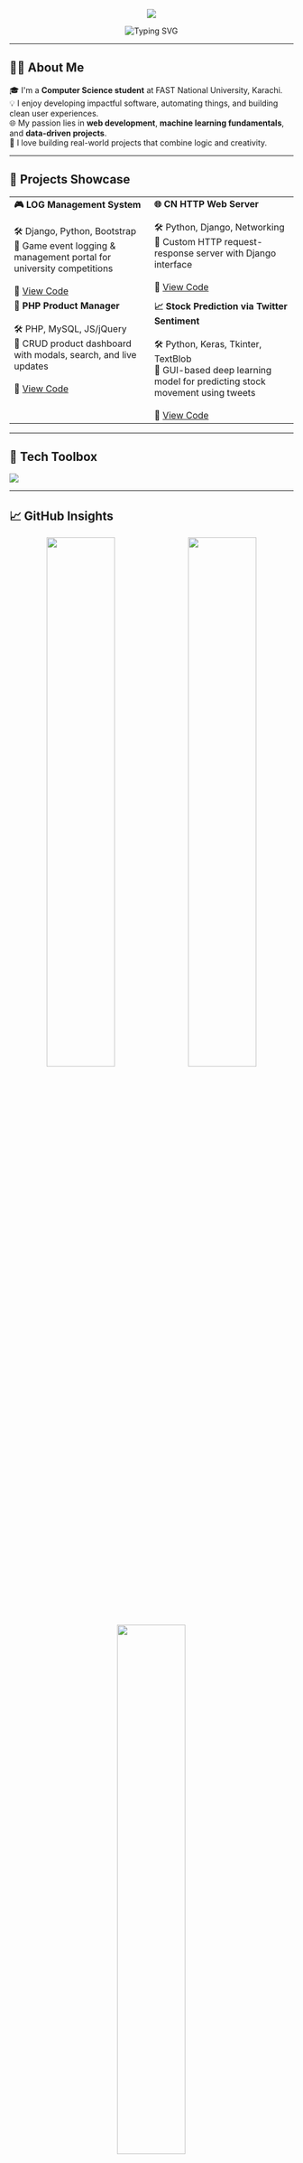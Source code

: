 <!-- Banner -->
<p align="center">
  <img src="https://capsule-render.vercel.app/api?type=waving&color=0e8cc7&height=200&section=header&text=Rushba%20Khan&fontSize=50&fontColor=ffffff" />
</p>

<p align="center">
  <img src="https://readme-typing-svg.demolab.com?font=Fira+Code&weight=500&pause=1000&color=0e8cc7&center=true&vCenter=true&width=435&lines=CS+Student+%7C+FAST-NUCES+Karachi;Full-Stack+Web+Developer;AI+%2F+ML+Explorer;Always+Learning+Something+New!" alt="Typing SVG" />
</p>

---

## 🧑‍💻 About Me

🎓 I'm a **Computer Science student** at FAST National University, Karachi.  
💡 I enjoy developing impactful software, automating things, and building clean user experiences.  
🌐 My passion lies in **web development**, **machine learning fundamentals**, and **data-driven projects**.  
📘 I love building real-world projects that combine logic and creativity.

---

## 🚀 Projects Showcase

<table>
  <tr>
    <td valign="top"><b>🎮 LOG Management System</b><br/><br/>
      🛠️ Django, Python, Bootstrap<br/>
      🎯 Game event logging & management portal for university competitions
      <br/><br/>
      🔗 <a href="https://github.com/your-username/log-management-system">View Code</a>
    </td>
    <td valign="top"><b>🌐 CN HTTP Web Server</b><br/><br/>
      🛠️ Python, Django, Networking<br/>
      🎯 Custom HTTP request-response server with Django interface
      <br/><br/>
      🔗 <a href="https://github.com/your-username/http-web-server-cn">View Code</a>
    </td>
  </tr>
  <tr>
    <td valign="top"><b>🛒 PHP Product Manager</b><br/><br/>
      🛠️ PHP, MySQL, JS/jQuery<br/>
      🎯 CRUD product dashboard with modals, search, and live updates
      <br/><br/>
      🔗 <a href="https://github.com/your-username/php-product-manager">View Code</a>
    </td>
    <td valign="top"><b>📈 Stock Prediction via Twitter Sentiment</b><br/><br/>
      🛠️ Python, Keras, Tkinter, TextBlob<br/>
      🎯 GUI-based deep learning model for predicting stock movement using tweets
      <br/><br/>
      🔗 <a href="https://github.com/your-username/stock-twitter-sentiment">View Code</a>
    </td>
  </tr>
</table>

---

## 🧰 Tech Toolbox

<img src="https://skillicons.dev/icons?i=python,django,php,mysql,js,html,css,bootstrap,git,keras,pandas,numpy,linux" />

---

## 📈 GitHub Insights

<p align="center">
  <img src="https://github-readme-stats.vercel.app/api?username=rushba-khan&show_icons=true&theme=radical&border_radius=10" width="49%" />
  <img src="https://streak-stats.demolab.com?user=rushba-khan&theme=radical&border_radius=10" width="49%" />
</p>

<p align="center">
  <img src="https://github-readme-stats.vercel.app/api/top-langs/?username=rushba-khan&layout=compact&theme=radical&border_radius=10" width="49%" />
</p>

---

## 🎓 Education

- **Bachelor of Science in Computer Science**  
  FAST National University, Karachi  
  📅 *Expected Graduation: 2026*  
  📈 *GPA: 3.38 / 4.00*  
  🏅 *Dean’s List (4th & 5th Semester)*

---

## 📬 Get in Touch

<p align="center">
  <a href="mailto:rushbakhan97@gmail.com"><img src="https://img.shields.io/badge/Email-D14836?style=for-the-badge&logo=gmail&logoColor=white"/></a>
  <a href="https://www.linkedin.com/in/rushba-khan-b069b927a"><img src="https://img.shields.io/badge/LinkedIn-0077B5?style=for-the-badge&logo=linkedin&logoColor=white"/></a>
  <a href="https://github.com/RushbaKhan"><img src="https://img.shields.io/badge/GitHub-000?style=for-the-badge&logo=github&logoColor=white"/></a>
</p>

<p align="center">
  <img src="https://komarev.com/ghpvc/?username=rushba-khan&label=Profile+Views&color=0e8cc7&style=flat" />
</p>
